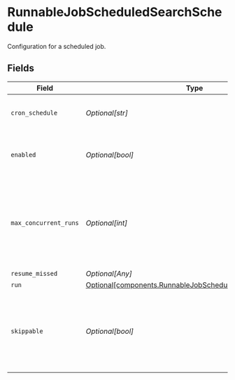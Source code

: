 # RunnableJobScheduledSearchSchedule

Configuration for a scheduled job.


## Fields

| Field                                                                                                                          | Type                                                                                                                           | Required                                                                                                                       | Description                                                                                                                    |
| ------------------------------------------------------------------------------------------------------------------------------ | ------------------------------------------------------------------------------------------------------------------------------ | ------------------------------------------------------------------------------------------------------------------------------ | ------------------------------------------------------------------------------------------------------------------------------ |
| `cron_schedule`                                                                                                                | *Optional[str]*                                                                                                                | :heavy_minus_sign:                                                                                                             | A cron schedule on which to run this job.                                                                                      |
| `enabled`                                                                                                                      | *Optional[bool]*                                                                                                               | :heavy_minus_sign:                                                                                                             | Determines whether or not this schedule is enabled.                                                                            |
| `max_concurrent_runs`                                                                                                          | *Optional[int]*                                                                                                                | :heavy_minus_sign:                                                                                                             | The maximum number of instances that may be running of this scheduled job at any given time.                                   |
| `resume_missed`                                                                                                                | *Optional[Any]*                                                                                                                | :heavy_minus_sign:                                                                                                             | N/A                                                                                                                            |
| `run`                                                                                                                          | [Optional[components.RunnableJobScheduledSearchRunSettings]](../../models/components/runnablejobscheduledsearchrunsettings.md) | :heavy_minus_sign:                                                                                                             | N/A                                                                                                                            |
| `skippable`                                                                                                                    | *Optional[bool]*                                                                                                               | :heavy_minus_sign:                                                                                                             | Skippable jobs can be delayed, up to their next run time, if the system is hitting concurrency limits.                         |